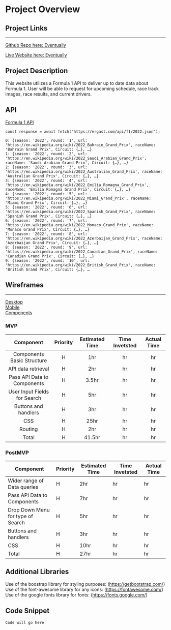 # Project Overview



## Project Links
------
[Github Repo here: Eventually]()  

[Live Website here: Eventually]()  




## Project Description

This website utilizes a Formula 1 API to deliver up to date data about Formula 1. User will be able to request for upcoming schedule, race track images, race results, and current drivers.

## API

[Formula 1 API](http://ergast.com/mrd/)



```
const response = await fetch("https://ergast.com/api/f1/2022.json");  

0: {season: '2022', round: '1', url: 'https://en.wikipedia.org/wiki/2022_Bahrain_Grand_Prix', raceName: 'Bahrain Grand Prix', Circuit: {…}, …}
1: {season: '2022', round: '2', url: 'https://en.wikipedia.org/wiki/2022_Saudi_Arabian_Grand_Prix', raceName: 'Saudi Arabian Grand Prix', Circuit: {…}, …}
2: {season: '2022', round: '3', url: 'https://en.wikipedia.org/wiki/2022_Australian_Grand_Prix', raceName: 'Australian Grand Prix', Circuit: {…}, …}
3: {season: '2022', round: '4', url: 'https://en.wikipedia.org/wiki/2022_Emilia_Romagna_Grand_Prix', raceName: 'Emilia Romagna Grand Prix', Circuit: {…}, …}
4: {season: '2022', round: '5', url: 'https://en.wikipedia.org/wiki/2022_Miami_Grand_Prix', raceName: 'Miami Grand Prix', Circuit: {…}, …}
5: {season: '2022', round: '6', url: 'https://en.wikipedia.org/wiki/2022_Spanish_Grand_Prix', raceName: 'Spanish Grand Prix', Circuit: {…}, …}
6: {season: '2022', round: '7', url: 'https://en.wikipedia.org/wiki/2022_Monaco_Grand_Prix', raceName: 'Monaco Grand Prix', Circuit: {…}, …}
7: {season: '2022', round: '8', url: 'https://en.wikipedia.org/wiki/2022_Azerbaijan_Grand_Prix', raceName: 'Azerbaijan Grand Prix', Circuit: {…}, …}
8: {season: '2022', round: '9', url: 'https://en.wikipedia.org/wiki/2022_Canadian_Grand_Prix', raceName: 'Canadian Grand Prix', Circuit: {…}, …}
9: {season: '2022', round: '10', url: 'https://en.wikipedia.org/wiki/2022_British_Grand_Prix', raceName: 'British Grand Prix', Circuit: {…}, …

```


## Wireframes

------
[Desktop](https://imgur.com/7D12ZMW)  
[Mobile](https://imgur.com/F89h5gl)  
[Components](https://imgur.com/ytDeE3s)  



### MVP


| Component                    | Priority | Estimated Time | Time Invetsted | Actual Time |
|:------------------------------:|:----------:|:----------------:|:----------------:|:-------------:|
| Components Basic Structure   | H        | 1hr            | hr             | hr          |
| API data retrieval           | H        | 2hr            | hr             | hr          |
| Pass API Data to Components  | H        | 3.5hr          | hr             | hr          |
| User Input Fields for Search | H        | 5hr            | hr             | hr          |
|  Buttons and handlers        | H        | 3hr            | hr             | hr          |
| CSS                          | H        | 25hr           | hr             | hr          |
| Routing                      | H        | 2hr            | hr             | hr          |
| Total                        | H        | 41.5hr         | hr             | hr          |



### PostMVP

| Component                         | Priority | Estimated Time | Time Invetsted | Actual Time |
|-----------------------------------|----------|----------------|----------------|-------------|
| Wider range of Data queries       | H        | 2hr            | hr             | hr          |
| Pass API Data to Components       | H        | 7hr            | hr             | hr          |
| Drop Down Menu for type of Search | H        | 5hr            | hr             | hr          |
|  Buttons and handlers             | H        | 3hr            | hr             | hr          |
| CSS                               | H        | 10hr           | hr             | hr          |
| Total                             | H        | 27hr           | hr             | hr          |



## Additional Libraries

Use of the boostrap library for styling purposes:  (https://getbootstrap.com/)
Use of the font-awesome library for any icons:  (https://fontawesome.com/)
Use of the google fonts library for fonts:  (https://fonts.google.com/)


## Code Snippet

```javascript
Code will go here
```